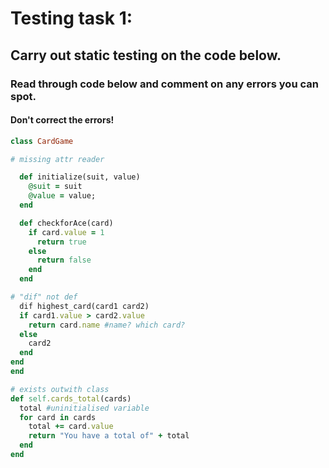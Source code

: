 # Testing task 1:

## Carry out static testing on the code below.

### Read through code below and comment on any errors you can spot.

#### Don't correct the errors!


```ruby
class CardGame

# missing attr reader

  def initialize(suit, value)
    @suit = suit
    @value = value;
  end

  def checkforAce(card)
    if card.value = 1
      return true
    else
      return false
    end
  end

# "dif" not def
  dif highest_card(card1 card2)
  if card1.value > card2.value
    return card.name #name? which card?
  else
    card2
  end  
end
end

# exists outwith class
def self.cards_total(cards)
  total #uninitialised variable
  for card in cards
    total += card.value
    return "You have a total of" + total
  end
end

```
